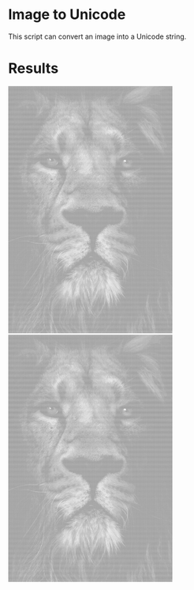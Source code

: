 # Image to Unicode

This script can convert an image into a Unicode string.

# Results

<div float=left>
  <img src="readme-assets/lion.jpg" height="500">
  <img src="readme-assets/lion.gif" height="500">
</div>
